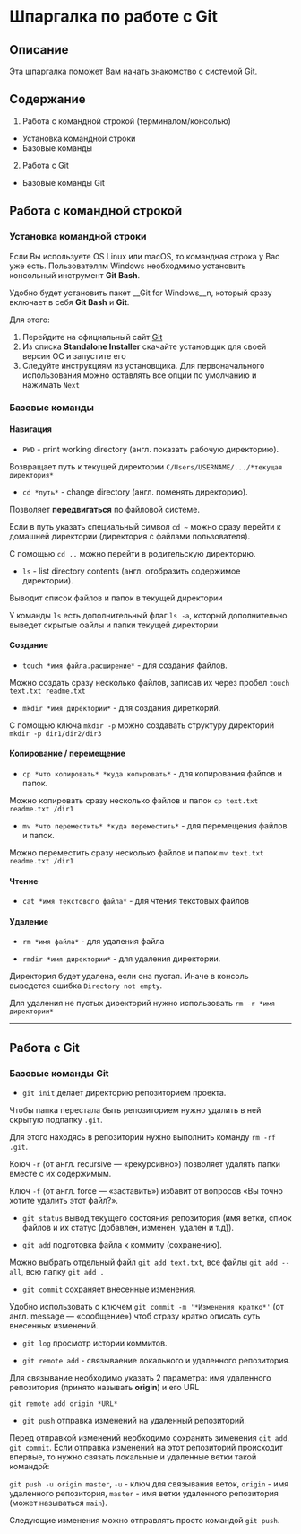 # Шпаргалка по работе с Git

## Описание

Эта шпаргалка поможет Вам начать знакомство с системой Git.

## Содержание

1. Работа с командной строкой (терминалом/консолью)
  * Установка командной строки
  * Базовые команды
2. Работа с Git
  * Базовые команды Git

## Работа с командной строкой

### Установка командной строки

Если Вы используете OS Linux или macOS, то командная строка у Вас уже есть.
Пользователям Windows необходмимо установить консольный инструмент __Git Bash__.

Удобно будет установить пакет __Git for Windows__n, который сразу включает в себя __Git Bash__ и __Git__.

Для этого:
1. Перейдите на официальный сайт [Git](https://git-scm.com/download/win)
2. Из списка __Standalone Installer__ скачайте установщик для своей версии ОС и запустите его
3. Следуйте инструкциям из установщика. Для первоначального использования можно оставлять все опции по умолчанию и нажимать `Next`

### Базовые команды
#### Навигация


* `PWD` - print working directory (англ. показать рабочую директорию).

Возвращает путь к текущей директории `С/Users/USERNAME/.../*текущая директория*`

* `cd *путь*` - change directory (англ. поменять директорию).

Позволяет __передвигаться__ по файловой системе.

Если в путь указать специальный символ `cd ~` можно сразу перейти к домашней директории (директория с файлами пользователя).

С помощью `cd ..` можно перейти в родительскую директорию.

* `ls` - list directory contents (англ. отобразить содержимое директории).

Выводит список файлов и папок в текущей директории

У команды `ls` есть дополнительный флаг `ls -a`, который дополнительно выведет скрытые файлы и папки текущей директории.

#### Создание

* `touch *имя файла.расширение*` - для создания файлов.

Можно создать сразу несколько файлов, записав их через пробел `touch text.txt readme.txt`
  
* `mkdir *имя директории*` - для создания диреткорий.

С помощью ключа `mkdir -p` можно создавать структуру директорий `mkdir -p dir1/dir2/dir3`

#### Копирование / перемещение

* `cp *что копировать* *куда копировать*` - для копирования файлов и папок.

Можно копировать сразу несколько файлов и папок `cp text.txt readme.txt /dir1`

* `mv *что переместить* *куда переместить*` - для перемещения файлов и папок.

Можно переместить сразу несколько файлов и папок `mv text.txt readme.txt /dir1`

#### Чтение

* `cat *имя текстового файла*` - для чтения текстовых файлов

#### Удаление

* `rm *имя файла*` - для удаления файла
  
* `rmdir *имя директории*` - для удаления директории.

Директория будет удалена, если она пустая. Иначе в консоль выведется ошибка `Directory not empty`.

Для удаления не пустых директорий нужно использовать `rm -r *имя директории*`

----

## Работа с Git

### Базовые команды Git

* `git init` делает директорию репозиторием проекта.

Чтобы папка перестала быть репозиторием нужно удалить в ней скрытую подпапку `.git`.

Для этого находясь в репозитории нужно выполнить команду `rm -rf .git`.

Коюч `-r` (от англ. recursive — «рекурсивно») позволяет удалять папки вместе с их содержимым.

Ключ `-f` (от англ. force — «заставить») избавит от вопросов «Вы точно хотите удалить этот файл?».

* `git status` вывод текущего состояния репозитория (имя ветки, спиок файлов и их статус (добавлен, изменен, удален и т.д)).

* `git add` подготовка файла к коммиту (сохранению).

Можно выбрать отдельный файл `git add text.txt`, все файлы  `git add --all`, всю папку  `git add .`

* `git commit` сохраняет внесенные изменения.

Удобно использовать с ключем `git commit -m '*Изменения кратко*'` (от англ. message — «сообщение») чтоб стразу кратко описать суть внесенных изменений.

* `git log` просмотр истории коммитов.

* `git remote add` - связываение локального и удаленного репозитория.

Для связывание необходимо указать 2 параметра: имя удаленного репозитория (принято называть __origin__) и его URL

`git remote add origin *URL*`

* `git push` отправка изменений на удаленный репозиторий.

Перед отправкой изменений необходимо сохранить зименения `git add`, `git commit`.
Если отправка изменений на этот репозиторий происходит впервые, то нужно связать локальные и удаленные ветки такой командой:

`git push -u origin master`, `-u` - ключ для связывания веток, `origin` - имя удаленного репозитория, `master` - имя ветки удаленного репозитория (может называться `main`).

Следующие изменения можно отправлять просто командой `git push`.
